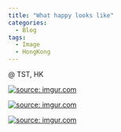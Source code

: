 ```yaml
---
title: "What happy looks like"
categories:
  - Blog
tags:
  - Image
  - HongKong
---
```


@ TST, HK

<a href="https://imgur.com/x2EPhBw"><img src="https://i.imgur.com/x2EPhBw.jpg" title="source: imgur.com" /></a>

<a href="https://imgur.com/utTswbd"><img src="https://i.imgur.com/utTswbd.jpg" title="source: imgur.com" /></a>

<a href="https://imgur.com/GrX2hDy"><img src="https://i.imgur.com/GrX2hDy.jpg" title="source: imgur.com" /></a>

<script src="https://utteranc.es/client.js"
        repo="serendipityinlife/serendipityinlife.github.io"
        issue-term="pathname"
        theme="github-light"
        crossorigin="anonymous"
        async>
</script>
